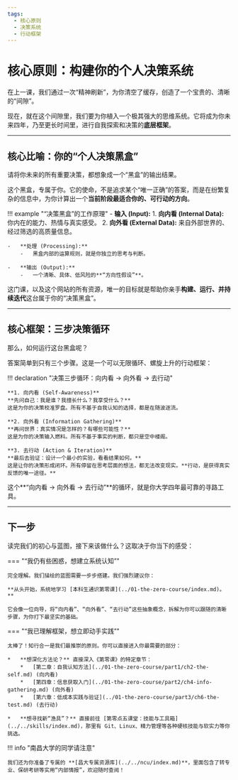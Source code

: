 ```yaml
---
tags:
  - 核心原则
  - 决策系统
  - 行动框架
---
```


# 核心原则：构建你的个人决策系统

在上一课，我们通过一次“精神刷新”，为你清空了缓存，创造了一个宝贵的、清晰的“间隙”。

现在，就在这个间隙里，我们要为你植入一个极其强大的思维系统。它将成为你未来四年，乃至更长时间里，进行自我探索和决策的**底层框架**。

---

## 核心比喻：你的“个人决策黑盒”

请将你未来的所有重要决策，都想象成一个“黑盒”的输出结果。

这个黑盒，专属于你。它的使命，不是追求某个“唯一正确”的答案，而是在纷繁复杂的信息中，为你计算出一个**当前阶段最适合你的、可行动的方向**。

!!! example "“决策黑盒”的工作原理"
    -   **输入 (Input):**
        1.  **向内看 (Internal Data):** 你内在的能力、热情与真实感受。
        2.  **向外看 (External Data):** 来自外部世界的、经过筛选的高质量信息。

    -   **处理 (Processing):**
        -   黑盒内部的运算规则，就是你独立的思考与判断。

    -   **输出 (Output):**
        -   一个清晰、具体、低风险的**“方向性假设”**。

这门课，以及这个网站的所有资源，唯一的目标就是帮助你亲手**构建、运行、并持续迭代**这台属于你的“决策黑盒”。

---

## 核心框架：三步决策循环

那么，如何运行这台黑盒呢？

答案简单到只有三个步骤。这是一个可以无限循环、螺旋上升的行动框架：

!!! declaration "决策三步循环：向内看 → 向外看 → 去行动"

    **1. 向内看 (Self-Awareness)**
    **先问自己：我是谁？我擅长什么？我享受什么？**
    这是为你的决策校准罗盘。所有不基于自我认知的选择，都是在随波逐流。

    **2. 向外看 (Information Gathering)**
    **再问世界：真实情况是怎样的？有哪些可能性？**
    这是为你的决策输入燃料。所有不基于事实的判断，都只是空中楼阁。

    **3. 去行动 (Action & Iteration)**
    **最后去验证：设计一个最小的实验，看看结果如何。**
    这是让你的决策形成闭环。所有停留在思考层面的想法，都无法改变现实。**行动，是获得真实反馈的唯一途径。**

这个**“向内看 → 向外看 → 去行动”**的循环，就是你大学四年最可靠的寻路工具。

---

## 下一步

读完我们的初心与蓝图，接下来该做什么？这取决于你当下的感受：

=== "“我仍有些困惑，想建立系统认知”"

    完全理解。我们描绘的蓝图需要一步步搭建。我们强烈建议你：
    
    **从头开始，系统地学习 [本科生通识第零课](../01-the-zero-course/index.md)。**
    
    它会像一位向导，将“向内看”、“向外看”、“去行动”这些抽象概念，拆解为你可以跟随的清晰步骤，为你打下最坚实的基础。

=== "“我已理解框架，想立即动手实践”"

    太棒了！知行合一是我们最推崇的原则。你可以直接进入你最需要的部分：

    *   **想深化方法论？** 直接深入《第零课》的特定章节：
        *   [第二章：自我认知方法](../01-the-zero-course/part1/ch2-the-self.md) (向内看)
        *   [第四章：信息获取入门](../01-the-zero-course/part2/ch4-info-gathering.md) (向外看)
        *   [第六章：低成本实践与验证](../01-the-zero-course/part3/ch6-the-test.md) (去行动)

    *   **想寻找新“渔具”？** 直接前往 [第零点五课堂：技能与工具箱](../../skills/index.md)，那里有 Git、Linux、精力管理等各种硬核技能与软实力等你挑选。

!!! info "南昌大学的同学请注意"

    我们还为你准备了专属的 **[昌大专属资源库](../../ncu/index.md)**，里面包含了转专业、保研考研等实用“内部情报”，欢迎随时查阅！
